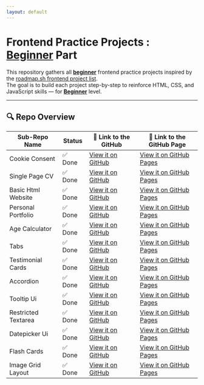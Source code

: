 ```yaml
---
layout: default
---
```

# Frontend Practice Projects : **<u>Beginner</u>** Part

This repository gathers all **<u>beginner</u>** frontend practice projects inspired by the [roadmap.sh frontend project list](https://roadmap.sh/frontend/projects).  
The goal is to build each project step-by-step to reinforce HTML, CSS, and JavaScript skills — for **<u>Beginner</u>** level.

---

## 🔍 Repo Overview
<!-- START REPO OVERVIEW -->
| Sub-Repo Name | Status | 🔗 Link to the GitHub | 🔗 Link to the GitHub Page |
|---|---|---|---|
| Cookie Consent | ✅ Done | [View it on GitHub](https://github.com/Kizz4/practice/frontend_practice/beginner_projects/tree/master/cookie_consent) | [View it on GitHub Pages](https://kizz4.github.io/practice/frontend_practice/beginner_projects/cookie_consent) |
| Single Page CV | ✅ Done | [View it on GitHub](https://github.com/Kizz4/practice/frontend_practice/beginner_projects/tree/master/single_page_CV) | [View it on GitHub Pages](https://kizz4.github.io/practice/frontend_practice/beginner_projects/single_page_CV) |
| Basic Html Website | ✅ Done | [View it on GitHub](https://github.com/Kizz4/practice/frontend_practice/beginner_projects/tree/master/basic_html_website) | [View it on GitHub Pages](https://kizz4.github.io/practice/frontend_practice/beginner_projects/basic_html_website) |
| Personal Portfolio | ✅ Done | [View it on GitHub](https://github.com/Kizz4/practice/frontend_practice/beginner_projects/tree/master/personal_portfolio) | [View it on GitHub Pages](https://kizz4.github.io/practice/frontend_practice/beginner_projects/personal_portfolio) |
| Age Calculator | ✅ Done | [View it on GitHub](https://github.com/Kizz4/practice/frontend_practice/beginner_projects/tree/master/age_calculator) | [View it on GitHub Pages](https://kizz4.github.io/practice/frontend_practice/beginner_projects/age_calculator) |
| Tabs | ✅ Done | [View it on GitHub](https://github.com/Kizz4/practice/frontend_practice/beginner_projects/tree/master/tabs) | [View it on GitHub Pages](https://kizz4.github.io/practice/frontend_practice/beginner_projects/tabs) |
| Testimonial Cards | ✅ Done | [View it on GitHub](https://github.com/Kizz4/practice/frontend_practice/beginner_projects/tree/master/testimonial_cards) | [View it on GitHub Pages](https://kizz4.github.io/practice/frontend_practice/beginner_projects/testimonial_cards) |
| Accordion | ✅ Done | [View it on GitHub](https://github.com/Kizz4/practice/frontend_practice/beginner_projects/tree/master/accordion) | [View it on GitHub Pages](https://kizz4.github.io/practice/frontend_practice/beginner_projects/accordion) |
| Tooltip Ui | ✅ Done | [View it on GitHub](https://github.com/Kizz4/practice/frontend_practice/beginner_projects/tree/master/tooltip_ui) | [View it on GitHub Pages](https://kizz4.github.io/practice/frontend_practice/beginner_projects/tooltip_ui) |
| Restricted Textarea | ✅ Done | [View it on GitHub](https://github.com/Kizz4/practice/frontend_practice/beginner_projects/tree/master/restricted_textarea) | [View it on GitHub Pages](https://kizz4.github.io/practice/frontend_practice/beginner_projects/restricted_textarea) |
| Datepicker Ui | ✅ Done | [View it on GitHub](https://github.com/Kizz4/practice/frontend_practice/beginner_projects/tree/master/datepicker_ui) | [View it on GitHub Pages](https://kizz4.github.io/practice/frontend_practice/beginner_projects/datepicker_ui) |
| Flash Cards | ✅ Done | [View it on GitHub](https://github.com/Kizz4/practice/frontend_practice/beginner_projects/tree/master/flash_cards) | [View it on GitHub Pages](https://kizz4.github.io/practice/frontend_practice/beginner_projects/flash_cards) |
| Image Grid Layout | ✅ Done | [View it on GitHub](https://github.com/Kizz4/practice/frontend_practice/beginner_projects/tree/master/image_grid_layout) | [View it on GitHub Pages](https://kizz4.github.io/practice/frontend_practice/beginner_projects/image_grid_layout) |

<!-- END REPO OVERVIEW -->